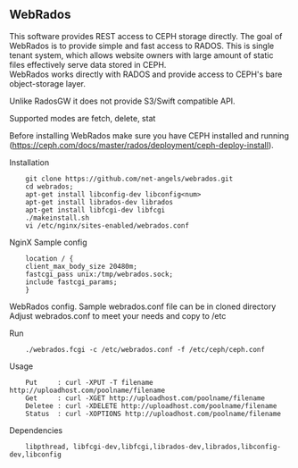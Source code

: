 WebRados
---------
This software provides REST access to CEPH storage directly. The goal of WebRados is to provide simple and fast access to RADOS. 
This is single tenant system, which allows website owners with large amount of static files effectively serve data stored in CEPH.                             
WebRados works directly with RADOS and provide access to CEPH's bare object-storage layer.

Unlike RadosGW it does not provide S3/Swift compatible API.

Supported modes are  fetch,  delete, stat

Before installing WebRados make sure you have CEPH installed and running (https://ceph.com/docs/master/rados/deployment/ceph-deploy-install).

Installation

		git clone https://github.com/net-angels/webrados.git
		cd webrados;
		apt-get install libconfig-dev libconfig<num>
		apt-get install librados-dev librados
		apt-get install libfcgi-dev libfcgi
		./makeinstall.sh
		vi /etc/nginx/sites-enabled/webrados.conf

NginX Sample config

		location / {
		client_max_body_size 20480m;
		fastcgi_pass unix:/tmp/webrados.sock;
		include fastcgi_params;
		}
		
WebRados config. Sample webrados.conf file can be in cloned directory
Adjust webrados.conf to meet your needs and copy to /etc

Run
		
		./webrados.fcgi -c /etc/webrados.conf -f /etc/ceph/ceph.conf
	
Usage
		
		Put     : curl -XPUT -T filename http://uploadhost.com/poolname/filename
		Get     : curl -XGET http://uploadhost.com/poolname/filename
		Deletee : curl -XDELETE http://uploadhost.com/poolname/filename
		Status  : curl -XOPTIONS http://uploadhost.com/poolname/filename

Dependencies 
		
		libpthread, libfcgi-dev,libfcgi,librados-dev,librados,libconfig-dev,libconfig
